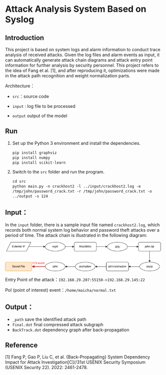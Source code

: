 # Attack Analysis System Based on Syslog

## Introduction

This project is based on system logs and alarm information to conduct trace analysis of received attacks. Given the log files and alarm events as input, it can automatically generate attack chain diagrams and attack entry point information for further analysis by security personnel. This project refers to the idea of Fang et al. [1], and after reproducing it, optimizations were made in the attack path recognition and weight normalization parts.

Architecture：

* `src`：source code

* `input` : log file to be processed

* `output` output of the model

  

## Run

1. Set up the Python 3 environment and install the dependencies.

   ```shell
   pip install graphviz
   pip install numpy
   pip install scikit-learn
   ```

2. Switch to the `src` folder and run the program.
   
   ```shell
   cd src
   python main.py -n crackhost2 -l ../input/crackhost2.log -e /tmp/john/password_crack.txt -r /tmp/john/password_crack.txt -o ../output -s 124
   ```



## Input：

In the `input` folder, there is a sample input file named `crackhost2.log`, which records both normal system log behavior and password theft attacks over a period of time. The attack chain is illustrated in the following diagram:

<img src="imgs\crackhost2.png" alt="crackhost2" style="zoom:80%;" />

Entry Point of the attack：`192.168.29.207:55150->192.168.29.145:22`

PoI (point of interest) event：`/home/maicha/normal.txt`



## Output：

* `_path` save the identified attack path 
* `Final.dot` final compressed attack subgraph
* `BackTrack.dot` dependency graph after back-propagation



## Reference

[1] Fang P, Gao P, Liu C, et al. {Back-Propagating} System Dependency Impact for Attack Investigation[C]//31st USENIX Security Symposium (USENIX Security 22). 2022: 2461-2478.

